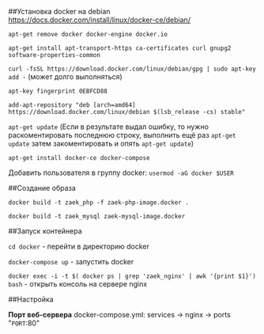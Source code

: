 ##Установка docker на debian
https://docs.docker.com/install/linux/docker-ce/debian/

`apt-get remove docker docker-engine docker.io`

`apt-get install apt-transport-https ca-certificates curl gnupg2 software-properties-common`

`curl -fsSL https://download.docker.com/linux/debian/gpg | sudo apt-key add -`
(может долго выполняться)

`apt-key fingerprint 0EBFCD88`

`add-apt-repository "deb [arch=amd64] https://download.docker.com/linux/debian $(lsb_release -cs) stable"`

`apt-get update`
(Если в результате выдал ошибку, то нужно раскоментировать последнюю строку, выполнить ещё раз `apt-get update` затем закоментировать и опять `apt-get update`)

`apt-get install docker-ce docker-compose`

Добавить пользователя в группу docker:
`usermod -aG docker $USER`

##Создание образа

`docker build -t zaek_php -f zaek-php-image.docker .`

`docker build -t zaek_mysql zaek-mysql-image.docker`

##Запуск контейнера

`cd docker` - перейти в директорию docker
 
`docker-compose up` - запустить docker
 
`docker exec -i -t $( docker ps | grep 'zaek_nginx' | awk '{print $1}') bash` - открыть консоль на сервере nginx   


##Настройка

**Порт веб-сервера** docker-compose.yml: services -> nginx -> ports "`PORT`:80" 
